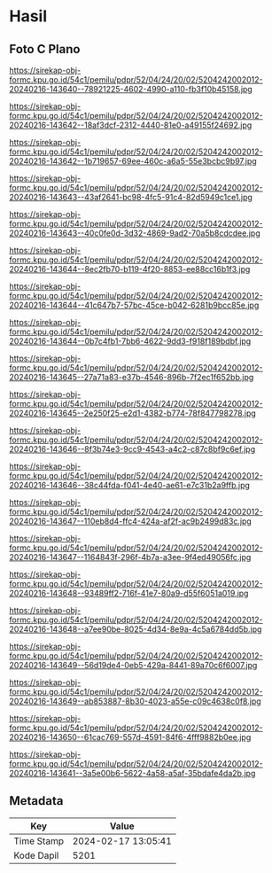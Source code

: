 # Hasil

## Foto C Plano

https://sirekap-obj-formc.kpu.go.id/54c1/pemilu/pdpr/52/04/24/20/02/5204242002012-20240216-143640--78921225-4602-4990-a110-fb3f10b45158.jpg

https://sirekap-obj-formc.kpu.go.id/54c1/pemilu/pdpr/52/04/24/20/02/5204242002012-20240216-143642--18af3dcf-2312-4440-81e0-a49155f24692.jpg

https://sirekap-obj-formc.kpu.go.id/54c1/pemilu/pdpr/52/04/24/20/02/5204242002012-20240216-143642--1b719657-69ee-460c-a6a5-55e3bcbc9b97.jpg

https://sirekap-obj-formc.kpu.go.id/54c1/pemilu/pdpr/52/04/24/20/02/5204242002012-20240216-143643--43af2641-bc98-4fc5-91c4-82d5949c1ce1.jpg

https://sirekap-obj-formc.kpu.go.id/54c1/pemilu/pdpr/52/04/24/20/02/5204242002012-20240216-143643--40c0fe0d-3d32-4869-9ad2-70a5b8cdcdee.jpg

https://sirekap-obj-formc.kpu.go.id/54c1/pemilu/pdpr/52/04/24/20/02/5204242002012-20240216-143644--8ec2fb70-b119-4f20-8853-ee88cc16b1f3.jpg

https://sirekap-obj-formc.kpu.go.id/54c1/pemilu/pdpr/52/04/24/20/02/5204242002012-20240216-143644--41c647b7-57bc-45ce-b042-6281b9bcc85e.jpg

https://sirekap-obj-formc.kpu.go.id/54c1/pemilu/pdpr/52/04/24/20/02/5204242002012-20240216-143644--0b7c4fb1-7bb6-4622-9dd3-f918f189bdbf.jpg

https://sirekap-obj-formc.kpu.go.id/54c1/pemilu/pdpr/52/04/24/20/02/5204242002012-20240216-143645--27a71a83-e37b-4546-896b-7f2ec1f652bb.jpg

https://sirekap-obj-formc.kpu.go.id/54c1/pemilu/pdpr/52/04/24/20/02/5204242002012-20240216-143645--2e250f25-e2d1-4382-b774-78f847798278.jpg

https://sirekap-obj-formc.kpu.go.id/54c1/pemilu/pdpr/52/04/24/20/02/5204242002012-20240216-143646--8f3b74e3-9cc9-4543-a4c2-c87c8bf9c6ef.jpg

https://sirekap-obj-formc.kpu.go.id/54c1/pemilu/pdpr/52/04/24/20/02/5204242002012-20240216-143646--38c44fda-f041-4e40-ae61-e7c31b2a9ffb.jpg

https://sirekap-obj-formc.kpu.go.id/54c1/pemilu/pdpr/52/04/24/20/02/5204242002012-20240216-143647--110eb8d4-ffc4-424a-af2f-ac9b2499d83c.jpg

https://sirekap-obj-formc.kpu.go.id/54c1/pemilu/pdpr/52/04/24/20/02/5204242002012-20240216-143647--1164843f-296f-4b7a-a3ee-9f4ed49056fc.jpg

https://sirekap-obj-formc.kpu.go.id/54c1/pemilu/pdpr/52/04/24/20/02/5204242002012-20240216-143648--93489ff2-716f-41e7-80a9-d55f6051a019.jpg

https://sirekap-obj-formc.kpu.go.id/54c1/pemilu/pdpr/52/04/24/20/02/5204242002012-20240216-143648--a7ee90be-8025-4d34-8e9a-4c5a6784dd5b.jpg

https://sirekap-obj-formc.kpu.go.id/54c1/pemilu/pdpr/52/04/24/20/02/5204242002012-20240216-143649--56d19de4-0eb5-429a-8441-89a70c6f6007.jpg

https://sirekap-obj-formc.kpu.go.id/54c1/pemilu/pdpr/52/04/24/20/02/5204242002012-20240216-143649--ab853887-8b30-4023-a55e-c09c4638c0f8.jpg

https://sirekap-obj-formc.kpu.go.id/54c1/pemilu/pdpr/52/04/24/20/02/5204242002012-20240216-143650--61cac769-557d-4591-84f6-4fff9882b0ee.jpg

https://sirekap-obj-formc.kpu.go.id/54c1/pemilu/pdpr/52/04/24/20/02/5204242002012-20240216-143641--3a5e00b6-5622-4a58-a5af-35bdafe4da2b.jpg


## Metadata

| Key        | Value               |
| ---------- | ------------------- |
| Time Stamp | 2024-02-17 13:05:41 |
| Kode Dapil | 5201                |



